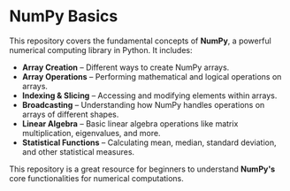 # NumPy Basics  

This repository covers the fundamental concepts of **NumPy**, a powerful numerical computing library in Python. It includes:  

- **Array Creation** – Different ways to create NumPy arrays.  
- **Array Operations** – Performing mathematical and logical operations on arrays.  
- **Indexing & Slicing** – Accessing and modifying elements within arrays.  
- **Broadcasting** – Understanding how NumPy handles operations on arrays of different shapes.  
- **Linear Algebra** – Basic linear algebra operations like matrix multiplication, eigenvalues, and more.  
- **Statistical Functions** – Calculating mean, median, standard deviation, and other statistical measures.  

This repository is a great resource for beginners to understand **NumPy's** core functionalities for numerical computations.  
